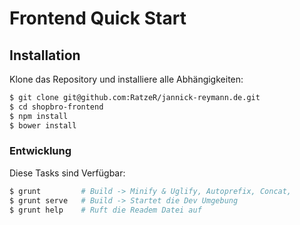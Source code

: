 
# Frontend Quick Start

## Installation

Klone das Repository und installiere alle Abhängigkeiten:

```sh
$ git clone git@github.com:RatzeR/jannick-reymann.de.git
$ cd shopbro-frontend
$ npm install
$ bower install
```

### Entwicklung

Diese Tasks sind Verfügbar:

```sh
$ grunt         # Build -> Minify & Uglify, Autoprefix, Concat,  
$ grunt serve   # Build -> Startet die Dev Umgebung
$ grunt help    # Ruft die Readem Datei auf
```
